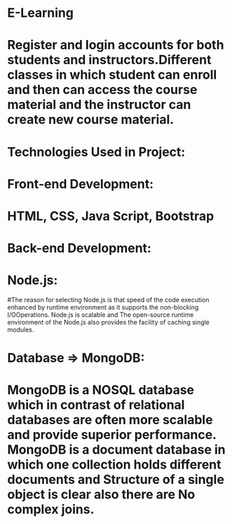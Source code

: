 # E-Learning


# Register and login accounts for both students and instructors.Different classes in which student can enroll and then can access the course material and the instructor can create new course material. 
# Technologies Used in Project:
# Front-end Development:
# HTML, CSS, Java Script, Bootstrap
# Back-end Development:
# Node.js:
#The reason for selecting Node.js is that speed of the code execution enhanced by runtime environment as it supports the non-blocking I/OOperations. Node.js is scalable and The open-source runtime environment of the Node.js also provides the facility of caching single modules. 
# Database => MongoDB:
# MongoDB is a NOSQL database which in contrast of relational databases are often more scalable and provide superior performance. MongoDB is a document database in which one collection holds different documents and Structure of a single object is clear also there are No complex joins.
